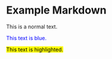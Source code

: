 # Example Markdown

This is a normal text.

<span style="color:blue">This text is blue.</span>

<mark>This text is highlighted.</mark>
